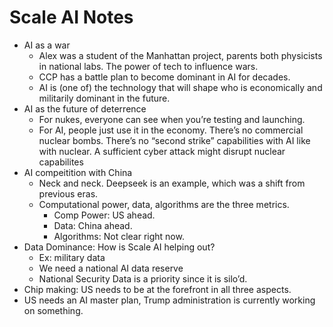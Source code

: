 # Scale AI Notes

- AI as a war
    - Alex was a student of the Manhattan project, parents both physicists in national labs. The power of tech to influence wars.
    - CCP has a battle plan to become dominant in AI for decades.
    - AI is (one of) the technology that will shape who is economically and militarily dominant in the future.
- AI as the future of deterrence
    - For nukes, everyone can see when you’re testing and launching.
    - For AI, people just use it in the economy. There’s no commercial nuclear bombs. There’s no “second strike” capabilities with AI like with nuclear. A sufficient cyber attack might disrupt nuclear capabilites
- AI compeitition with China
    - Neck and neck. Deepseek is an example, which was a shift from previous eras.
    - Computational power, data, algorithms are the three metrics.
        - Comp Power: US ahead.
        - Data: China ahead.
        - Algorithms: Not clear right now.
- Data Dominance: How is Scale AI helping out?
    - Ex: military data
    - We need a national AI data reserve
    - National Security Data is a priority since it is silo’d.
- Chip making: US needs to be at the forefront in all three aspects.
- US needs an AI master plan, Trump administration is currently working on something.